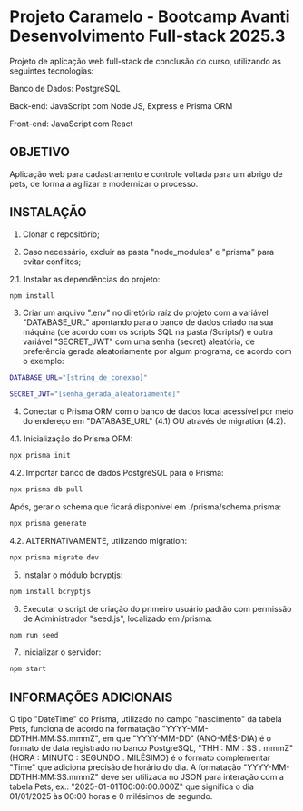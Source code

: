 # Projeto Caramelo - Bootcamp Avanti Desenvolvimento Full-stack 2025.3

Projeto de aplicação web full-stack de conclusão do curso, utilizando as seguintes tecnologias:

Banco de Dados: PostgreSQL

Back-end: JavaScript com Node.JS, Express e Prisma ORM 

Front-end: JavaScript com React

## OBJETIVO

Aplicação web para cadastramento e controle voltada para um abrigo de pets, de forma a agilizar e modernizar o processo.

## INSTALAÇÃO

1. Clonar o repositório;

2. Caso necessário, excluir as pasta "node_modules" e "prisma" para evitar conflitos;

2.1. Instalar as dependências do projeto:

```bash
npm install
```

3. Criar um arquivo ".env" no diretório raíz do projeto com a variável "DATABASE_URL" apontando para o banco de dados criado na sua máquina (de acordo com os scripts SQL na pasta /Scripts/) e outra variável "SECRET_JWT" com uma senha (secret) aleatória, de preferência gerada aleatoriamente por algum programa, de acordo com o exemplo:

```bash
DATABASE_URL="[string_de_conexao]" 

SECRET_JWT="[senha_gerada_aleatoriamente]"
```

4. Conectar o Prisma ORM com o banco de dados local acessível por meio do endereço em "DATABASE_URL" (4.1) OU através de migration (4.2).

4.1. Inicialização do Prisma ORM:

```bash
npx prisma init
```

4.2. Importar banco de dados PostgreSQL para o Prisma:

```bash
npx prisma db pull
```

Após, gerar o schema que ficará disponível em ./prisma/schema.prisma: 

```bash
npx prisma generate
```

4.2. ALTERNATIVAMENTE, utilizando migration:

```bash
npx prisma migrate dev
```

5. Instalar o módulo bcryptjs:

```bash
npm install bcryptjs
```

6. Executar o script de criação do primeiro usuário padrão com permissão de Administrador "seed.js", localizado em /prisma:

```bash
npm run seed
```

7. Inicializar o servidor:
   
```bash
npm start
```

## INFORMAÇÕES ADICIONAIS

O tipo "DateTime" do Prisma, utilizado no campo "nascimento" da tabela Pets, funciona de acordo na formatação "YYYY-MM-DDTHH:MM:SS.mmmZ", em que "YYYY-MM-DD" (ANO-MÊS-DIA) é o formato de data registrado no banco PostgreSQL, "THH : MM : SS . mmmZ" (HORA : MINUTO : SEGUNDO . MILÉSIMO) é o formato complementar "Time" que adiciona precisão de horário do dia. A formatação "YYYY-MM-DDTHH:MM:SS.mmmZ" deve ser utilizada no JSON para interação com a tabela Pets, ex.: "2025-01-01T00:00:00.000Z" que significa o dia 01/01/2025 às 00:00 horas e 0 milésimos de segundo.


